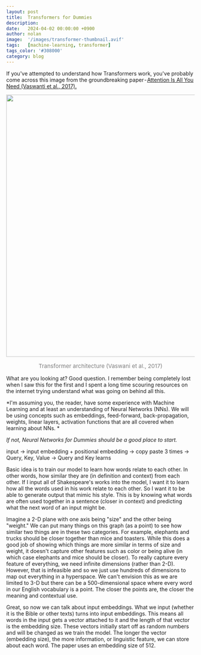 ```yaml
---
layout: post
title:  Transformers for Dummies
description:
date:   2024-04-02 00:00:00 +0900
author: nolan
image:  '/images/transformer-thumbnail.avif'
tags:   [machine-learning, transformer]
tags_color: '#308000'
category: blog
---
```


If you've attempted to understand how Transformers work, you've probably come across this image from the groundbreaking paper - <a href="https://arxiv.org/pdf/1706.03762">Attention Is All You Need (Vaswanti et al., 2017).</a>

<div class="gallery-box">
    <div class="gallery">
        <img src="{{site.baseurl}}/images/t-1-1.png" loading="lazy" style="width: 700px;">
    </div>
    <p style="text-align: center; font-size: 15px; color: grey;">
        Transformer architecture (Vaswani et al., 2017)
    </p>
</div>


What are you looking at? Good question. I remember being completely lost when I saw this for the first and I spent a long time scouring resources on the internet trying understand what was going on behind all this.

*I'm assuming you, the reader, have some experience with Machine Learning and at least an understanding of Neural Networks (NNs). We will be using concepts such as embeddings, feed-forward, back-propagation, weights, linear layers, activation functions that are all covered when learning about NNs. *

*If not, Neural Networks for Dummies should be a good place to start.*

input → input embedding + positional embedding → copy paste 3 times → Query, Key, Value → Query and Key learns 

Basic idea is to train our model to learn how words relate to each other. In other words, how similar they are (in definition and context) from each other. If I input all of Shakespeare's works into the model, I want it to learn how all the words used in his work relate to each other. So I want it to be able to generate output that mimic his style. This is by knowing what words are often used together in a sentence (closer in context) and predicting what the next word of an input might be.

Imagine a 2-D plane with one axis being "size" and the other being "weight." We can put many things on this graph (as a point) to see how similar two things are in these two categories. For example, elephants and trucks should be closer together than mice and toasters. While this does a good job of showing which things are more similar in terms of size and weight, it doesn't capture other features such as color or being alive (in which case elephants and mice should be closer). To really capture every feature of everything, we need infinite dimensions (rather than 2-D). However, that is infeasible and so we just use hundreds of dimensions to map out everything in a hyperspace. We can't envision this as we are limited to 3-D but there can be a 500-dimensional space where every word in our English vocabulary is a point. The closer the points are, the closer the meaning and contextual use.

Great, so now we can talk about input embeddings. What we input (whether it is the Bible or other texts) turns into input embeddings. This means all words in the input gets a vector attached to it and the length of that vector is the embedding size. These vectors initially start off as random numbers and will be changed as we train the model. The longer the vector (embedding size), the more information, or linguistic feature, we can store about each word. The paper uses an embedding size of 512.